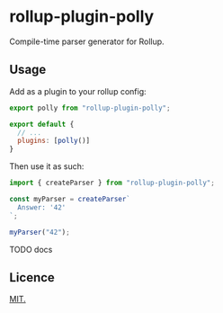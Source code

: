 # rollup-plugin-polly

Compile-time parser generator for Rollup.

## Usage

Add as a plugin to your rollup config:

```js
export polly from "rollup-plugin-polly";

export default {
  // ...
  plugins: [polly()]
}
```

Then use it as such:

```js
import { createParser } from "rollup-plugin-polly";

const myParser = createParser`
  Answer: '42'
`;

myParser("42");
```

TODO docs

## Licence

[MIT.](LICENSE.txt)
